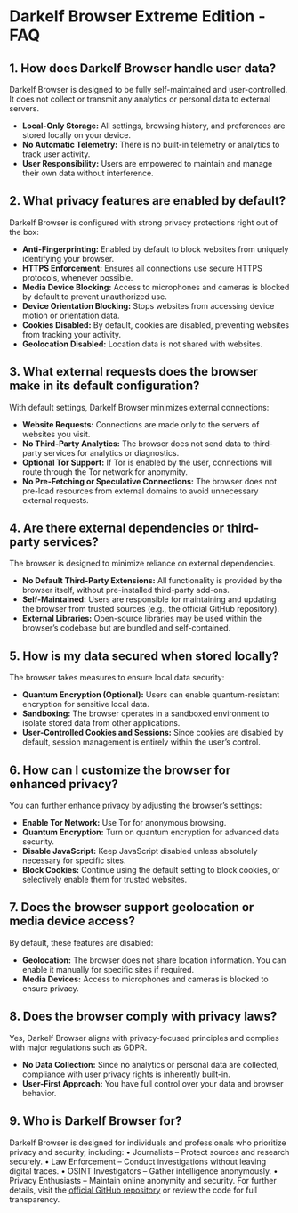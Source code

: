 # Darkelf Browser Extreme Edition - FAQ

## 1. How does Darkelf Browser handle user data?
Darkelf Browser is designed to be fully self-maintained and user-controlled. It does not collect or transmit any analytics or personal data to external servers.  
- **Local-Only Storage:** All settings, browsing history, and preferences are stored locally on your device.  
- **No Automatic Telemetry:** There is no built-in telemetry or analytics to track user activity.  
- **User Responsibility:** Users are empowered to maintain and manage their own data without interference.

## 2. What privacy features are enabled by default?
Darkelf Browser is configured with strong privacy protections right out of the box:  
- **Anti-Fingerprinting:** Enabled by default to block websites from uniquely identifying your browser.  
- **HTTPS Enforcement:** Ensures all connections use secure HTTPS protocols, whenever possible.  
- **Media Device Blocking:** Access to microphones and cameras is blocked by default to prevent unauthorized use.  
- **Device Orientation Blocking:** Stops websites from accessing device motion or orientation data.  
- **Cookies Disabled:** By default, cookies are disabled, preventing websites from tracking your activity.  
- **Geolocation Disabled:** Location data is not shared with websites.  

## 3. What external requests does the browser make in its default configuration?
With default settings, Darkelf Browser minimizes external connections:  
- **Website Requests:** Connections are made only to the servers of websites you visit.  
- **No Third-Party Analytics:** The browser does not send data to third-party services for analytics or diagnostics.  
- **Optional Tor Support:** If Tor is enabled by the user, connections will route through the Tor network for anonymity.  
- **No Pre-Fetching or Speculative Connections:** The browser does not pre-load resources from external domains to avoid unnecessary external requests.

## 4. Are there external dependencies or third-party services?
The browser is designed to minimize reliance on external dependencies.  
- **No Default Third-Party Extensions:** All functionality is provided by the browser itself, without pre-installed third-party add-ons.  
- **Self-Maintained:** Users are responsible for maintaining and updating the browser from trusted sources (e.g., the official GitHub repository).  
- **External Libraries:** Open-source libraries may be used within the browser’s codebase but are bundled and self-contained.  

## 5. How is my data secured when stored locally?
The browser takes measures to ensure local data security:  
- **Quantum Encryption (Optional):** Users can enable quantum-resistant encryption for sensitive local data.  
- **Sandboxing:** The browser operates in a sandboxed environment to isolate stored data from other applications.  
- **User-Controlled Cookies and Sessions:** Since cookies are disabled by default, session management is entirely within the user’s control.  

## 6. How can I customize the browser for enhanced privacy?
You can further enhance privacy by adjusting the browser’s settings:  
- **Enable Tor Network:** Use Tor for anonymous browsing.  
- **Quantum Encryption:** Turn on quantum encryption for advanced data security.  
- **Disable JavaScript:** Keep JavaScript disabled unless absolutely necessary for specific sites.  
- **Block Cookies:** Continue using the default setting to block cookies, or selectively enable them for trusted websites.  

## 7. Does the browser support geolocation or media device access?
By default, these features are disabled:  
- **Geolocation:** The browser does not share location information. You can enable it manually for specific sites if required.  
- **Media Devices:** Access to microphones and cameras is blocked to ensure privacy.  

## 8. Does the browser comply with privacy laws?
Yes, Darkelf Browser aligns with privacy-focused principles and complies with major regulations such as GDPR.  
- **No Data Collection:** Since no analytics or personal data are collected, compliance with user privacy rights is inherently built-in.  
- **User-First Approach:** You have full control over your data and browser behavior.  

## 9. Who is Darkelf Browser for?
Darkelf Browser is designed for individuals and professionals who prioritize privacy and security, including:
	•	Journalists – Protect sources and research securely.
	•	Law Enforcement – Conduct investigations without leaving digital traces.
	•	OSINT Investigators – Gather intelligence anonymously.
	•	Privacy Enthusiasts – Maintain online anonymity and security.
For further details, visit the [official GitHub repository](https://github.com/Darkelf2024/Darkelf-Browser) or review the code for full transparency.
